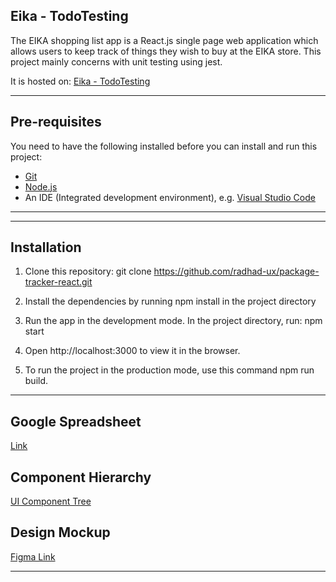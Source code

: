## **Eika - TodoTesting**

The EIKA shopping list app is a React.js single page web application which allows users to keep track of things they wish to buy at the EIKA store. This project mainly concerns with unit testing using jest.

It is hosted on: [Eika - TodoTesting]()

---

## Pre-requisites

You need to have the following installed before you can install and run this project:

- [Git](https://git-scm.com/book/en/v2/Getting-Started-Installing-Git)
- [Node.js](https://nodejs.org/en/download/)
- An IDE (Integrated development environment), e.g. [Visual Studio Code](https://code.visualstudio.com/download)

---

---

## Installation

1. Clone this repository: git clone https://github.com/radhad-ux/package-tracker-react.git

2. Install the dependencies by running npm install in the project directory

3. Run the app in the development mode. In the project directory, run: npm start

4. Open http://localhost:3000 to view it in the browser.

5. To run the project in the production mode, use this command npm run build.

---

## Google Spreadsheet

[Link](https://docs.google.com/spreadsheets/d/1TnabJTNTWB9cX0MKWT6-lB7QsWHfdf1tE8JySEmN2Hw/edit?usp=sharing)

## Component Hierarchy

[UI Component Tree](https://whimsical.com/eika-todotesting-WPpeLcmpAxsFGBfmwHfGzT)

## Design Mockup

[Figma Link](https://www.figma.com/file/NOFPZZozNTsPNJW0IyYE6J/eika-TDD?node-id=1:181)

---
